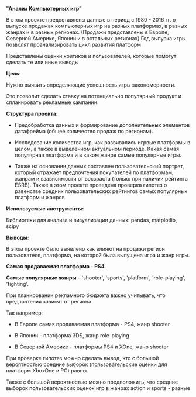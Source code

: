 **"Анализ Компьютерных игр"**

В этом проекте предоставлены данные в период с 1980 - 2016 гг. о выпуске продажах компьютерных игр на разных платформах, в разных жанрах и в разных регионах. (Продажи представлены в Европе, Северной Америке, Японии и в остальных регионах)
Год выпуска игры позволят проанализировать цикл развития платформ

Представлены оценки критиков и пользователей, которые помогут сделать те или иные выводы

**Цель:**

Нужно выявить определяющие успешность игры закономерности.

Это позволит сделать ставку на потенциально популярный продукт и спланировать рекламные кампании.

**Структура проекта:**

- Предобработка данных и формирование дополнительных элементов датафрейма (общее количество продаж по регионам).

- Исследование количества игр, как развивались игрвые платформы в целом, а также в выделенном актуальном периоде. Какая самая популярная платформа и в каком жанре самые популярные игры.
  
- Также на основании данных составлен пользовательский портрет, который отражает предпочтения покупателей по платформам, жанрам и взависимости от восзраста (только при наличии рейтинга ESRB).
Также в этом проекте проведена проверка гипотез о равенстве средних пользовательских рейтингов самых популярных платформ и жанров

**Используемые инструменты:**

Библиотеки для анализа и визуализации данных: pandas, matplotlib, scipy

**Выводы:**

В этом проекте было выявлено как влияют на продажи регион пользователя, платформа, на которой была выпущена игра и жанр игры.

**Самая продаваемая платформа -  PS4.**

**Самые популярные жанры** - 'shooter', 'sports', 'platform', 'role-playing', 'fighting'.

При планировании рекламного бюджета важно учитывать, что предпочтения зависят от региона.

Так например:

- В Европе самая продаваемая платформа - PS4, жанр shooter
  
- В Японии - платформа 3DS, жанр role-playing

- В Северной Америке - платформы PS4 и XOne, жанр shooter

При проверке гипотез можно сделать вывод, что c большой вероятностью средние выборок (пользовательские оценки для платформ XboxOne и PC) равны.

Также с большой вероятностью можно предположить, что средние выборок пользовательских оценок игр в жанрах action и sports - разные
